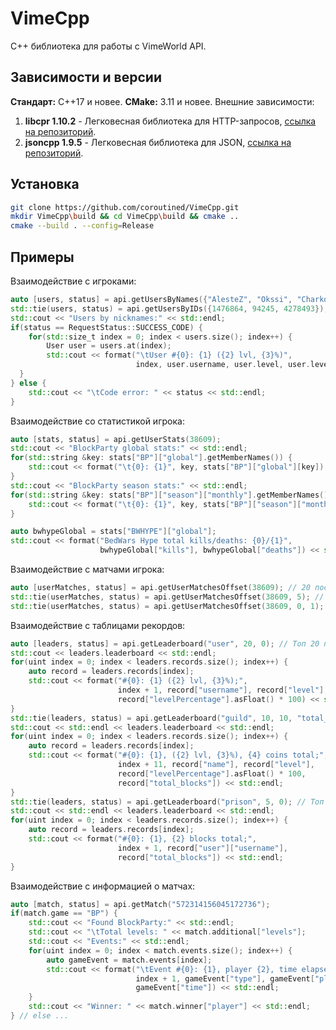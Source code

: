 # VimeCpp
C++ библиотека для работы с VimeWorld API.

## Зависимости и версии
**Стандарт:** C++17 и новее.
**CMake:** 3.11 и новее.
Внешние зависимости:
1. **libcpr 1.10.2** - Легковесная библиотека для HTTP-запросов, <a href="https://github.com/libcpr/cpr">ссылка на репозиторий</a>.
2. **jsoncpp 1.9.5** - Легковесная библиотека для JSON, <a href="https://github.com/open-source-parsers/jsoncpp">ссылка на репозиторий</a>.

## Установка
```sh
git clone https://github.com/coroutined/VimeCpp.git
mkdir VimeCpp\build && cd VimeCpp\build && cmake ..
cmake --build . --config=Release
```

## Примеры
Взаимодействие с игроками:
```cpp
auto [users, status] = api.getUsersByNames({"AlesteZ", "Okssi", "CharkosOff"});
std::tie(users, status) = api.getUsersByIDs({1476864, 94245, 4278493});
std::cout << "Users by nicknames:" << std::endl;
if(status == RequestStatus::SUCCESS_CODE) {
    for(std::size_t index = 0; index < users.size(); index++) {
        User user = users.at(index);
        std::cout << format("\tUser #{0}: {1} ({2} lvl, {3}%)", 
                            index, user.username, user.level, user.levelPercentage * 100) << std::endl;
  }
} else {
    std::cout << "\tCode error: " << status << std::endl;
}
```

Взаимодействие со статистикой игрока:
```cpp
auto [stats, status] = api.getUserStats(38609);
std::cout << "BlockParty global stats:" << std::endl;
for(std::string &key: stats["BP"]["global"].getMemberNames()) {
    std::cout << format("\t{0}: {1}", key, stats["BP"]["global"][key]) << std::endl;
}
std::cout << "BlockParty season stats:" << std::endl;
for(std::string &key: stats["BP"]["season"]["monthly"].getMemberNames()) {
	std::cout << format("\t{0}: {1}", key, stats["BP"]["season"]["monthly"][key]) << std::endl;
}

auto bwhypeGlobal = stats["BWHYPE"]["global"];
std::cout << format("BedWars Hype total kills/deaths: {0}/{1}",
					bwhypeGlobal["kills"], bwhypeGlobal["deaths"]) << std::endl;
```

Взаимодействие с матчами игрока:
```cpp
auto [userMatches, status] = api.getUserMatchesOffset(38609); // 20 последних матчей игрока.
std::tie(userMatches, status) = api.getUserMatchesOffset(38609, 5); // 20 матчей игрока после 5 последних игр.
std::tie(userMatches, status) = api.getUserMatchesOffset(38609, 0, 1); // Последний матч.
```

Взаимодействие с таблицами рекордов:
```cpp
auto [leaders, status] = api.getLeaderboard("user", 20, 0); // Топ 20 пользователей по уровню.
std::cout << leaders.leaderboard << std::endl;
for(uint index = 0; index < leaders.records.size(); index++) {
	auto record = leaders.records[index];
    std::cout << format("#{0}: {1} ({2} lvl, {3}%);",
                        index + 1, record["username"], record["level"], 
                        record["levelPercentage"].asFloat() * 100) << std::endl;
}
std::tie(leaders, status) = api.getLeaderboard("guild", 10, 10, "total_coins"); // Топ 10 гильдий по вложенным коинам после 10 первых гильдий.
std::cout << std::endl << leaders.leaderboard << std::endl;
for(uint index = 0; index < leaders.records.size(); index++) {
	auto record = leaders.records[index];
    std::cout << format("#{0}: {1}, ({2} lvl, {3}%), {4} coins total;",
                        index + 11, record["name"], record["level"],
                        record["levelPercentage"].asFloat() * 100,
                        record["total_blocks"]) << std::endl;
}
std::tie(leaders, status) = api.getLeaderboard("prison", 5, 0); // Топ 5 игроков по блокам на Prison.
std::cout << std::endl << leaders.leaderboard << std::endl;
for(uint index = 0; index < leaders.records.size(); index++) {
	auto record = leaders.records[index];
	std::cout << format("#{0}: {1}, {2} blocks total;",
                        index + 1, record["user"]["username"],
                        record["total_blocks"]) << std::endl;
}
```

Взаимодействие с информацией о матчах:
```cpp
auto [match, status] = api.getMatch("572314156045172736");
if(match.game == "BP") {
	std::cout << "Found BlockParty:" << std::endl;
	std::cout << "\tTotal levels: " << match.additional["levels"];
	std::cout << "Events:" << std::endl;
	for(uint index = 0; index < match.events.size(); index++) {
		auto gameEvent = match.events[index];
		std::cout << format("\tEvent #{0}: {1}, player {2}, time elapsed {3};",
                            index + 1, gameEvent["type"], gameEvent["player"],
                            gameEvent["time"]) << std::endl;
    }
  	std::cout << "Winner: " << match.winner["player"] << std::endl;
} // else ...
```
